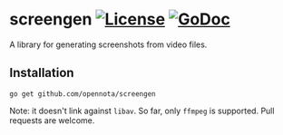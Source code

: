 screengen [![License](http://img.shields.io/:license-gpl3-blue.svg)](http://www.gnu.org/licenses/gpl-3.0.html) [![GoDoc](https://godoc.org/github.com/opennota/screengen?status.svg)](http://godoc.org/github.com/opennota/screengen)
=========

A library for generating screenshots from video files.

## Installation

    go get github.com/opennota/screengen

Note: it doesn't link against `libav`. So far, only `ffmpeg` is supported. Pull requests are welcome.
